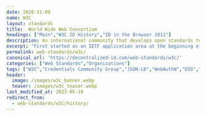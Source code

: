 ```yaml
---
date: 2020-11-09
name: W3C
layout: standards
title:  World Wide Web Consortium
headings: ["Main","W3C ID History","ID in the Browser 2011"]
description: An international community that develops open standards to ensure the long-term growth of the Web.
excerpt: "First started as an IETF application area at the beginning of 1990, the Web standard stack, given its foreseen volume and applicative nature on top of the Internet protocols, quickly spun off its own forum. The W3C then laid the foundations of the Web with the development of HTML 4 and XML at the end of the last century. It still works closely with IETF today, on the HTTP or URL specifications and in other areas of common interest (e.g. crypto, security, video)."
permalink: web-standards/w3c/
canonical_url: 'https://decentralized-id.com/web-standards/w3c/'
categories: ["Web Standards","Organizations"]
tags: ["W3C","Credentials Community Group","JSON-LD","WebAuthN","DID","Verifiable Credentials","Veres One","BTCR","Linked Data"]
header:
  image: /images/w3c_banner.webp
  teaser: /images/w3c_teaser.webp
last_modified_at: 2023-05-19
redirect_from: 
  - web-standards/w3c/history/
---
```

